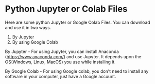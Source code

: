 # Python Jupyter or Colab Files
Here are some python Jupyter or Google Colab Files. You can download and use it in two ways. 
1) By Jupyter
2) By using Google Colab

By Jupyter - 
For using Jupyter, you can install Anaconda (https://www.anaconda.com/) and use Jupyter. It depends upon the OS(Windows, Linux, MacOS) you use while installing it. 

By Google Colab - For using Google colab, you don't need to install any software in your computer, just have a Google account. 

